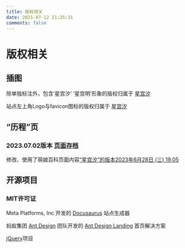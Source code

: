 ```yaml
---
title: 版权相关
date: 2021-07-12 21:25:31
comments: false
---
```

# 版权相关

## 插图
除单独标注外，包含‘星宫汐’ ‘星宫明’形象的版权归属于 [星宫汐](https://page.hosimiyasio.com/outlinks.html?target=https://space.bilibili.com/402417817)

站点左上角Logo与favicon图标的版权归属于 [星宫汐](https://page.hosimiyasio.com/outlinks.html?target=https://space.bilibili.com/402417817)

## “历程”页
### 2023.07.02版本 [页面存档](../archive-page/20230702-timeline)
修改、使用了萌娘百科页面内容[“星宫汐”的版本2023年6月28日 (三) 19:05](https://page.hosimiyasio.com/outlinks.html?target=https%3A%2F%2Fzh.moegirl.org.cn%2Findex.php%3Ftitle%3D%E6%98%9F%E5%AE%AB%E6%B1%90%26oldid%3D6924571) 

## 开源项目

### MIT许可证
Meta Platforms, Inc 开发的 [Docusaurus](https://docusaurus.io/zh-CN/) 站点生成器

蚂蚁集团 [Ant Design](https://ant-design.antgroup.com/index-cn) 团队开发的 [Ant Design Landing](https://landing.ant.design/index-cn) 首页解决方案

[jQuery](https://github.com/jquery/jquery)项目